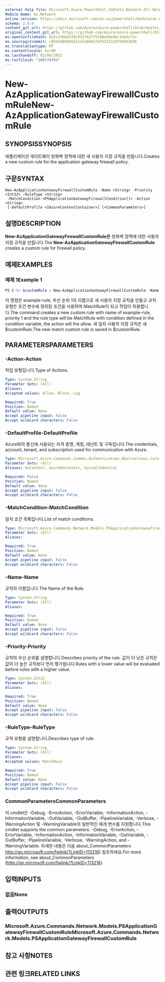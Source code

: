 ```yaml
---
external help file: Microsoft.Azure.PowerShell.Cmdlets.Network.dll-Help.xml
Module Name: Az.Network
online version: https://docs.microsoft.com/en-us/powershell/module/az.network/new-azapplicationgatewayfirewallcustomrule
schema: 2.0.0
content_git_url: https://github.com/Azure/azure-powershell/blob/master/src/Network/Network/help/New-AzApplicationGatewayFirewallCustomRule.md
original_content_git_url: https://github.com/Azure/azure-powershell/blob/master/src/Network/Network/help/New-AzApplicationGatewayFirewallCustomRule.md
ms.openlocfilehash: b25c25b642f8c912f62f75788e69e96c3ebdc73c
ms.sourcegitcommit: c05d3d669b5631e526841f47b22513d78495350b
ms.translationtype: MT
ms.contentlocale: ko-KR
ms.lasthandoff: 02/09/2021
ms.locfileid: "100179793"
---
```

# <span data-ttu-id="6c0d3-101">New-AzApplicationGatewayFirewallCustomRule</span><span class="sxs-lookup"><span data-stu-id="6c0d3-101">New-AzApplicationGatewayFirewallCustomRule</span></span>

## <span data-ttu-id="6c0d3-102">SYNOPSIS</span><span class="sxs-lookup"><span data-stu-id="6c0d3-102">SYNOPSIS</span></span>
<span data-ttu-id="6c0d3-103">애플리케이션 게이트웨이 방화벽 정책에 대한 새 사용자 지정 규칙을 만듭니다.</span><span class="sxs-lookup"><span data-stu-id="6c0d3-103">Creates a new custom rule for the application gateway firewall policy.</span></span>

## <span data-ttu-id="6c0d3-104">구문</span><span class="sxs-lookup"><span data-stu-id="6c0d3-104">SYNTAX</span></span>

```
New-AzApplicationGatewayFirewallCustomRule -Name <String> -Priority <Int32> -RuleType <String>
 -MatchCondition <PSApplicationGatewayFirewallCondition[]> -Action <String>
 [-DefaultProfile <IAzureContextContainer>] [<CommonParameters>]
```

## <span data-ttu-id="6c0d3-105">설명</span><span class="sxs-lookup"><span data-stu-id="6c0d3-105">DESCRIPTION</span></span>
<span data-ttu-id="6c0d3-106">**New-AzApplicationGatewayFirewallCustomRule은** 방화벽 정책에 대한 사용자 지정 규칙을 만듭니다.</span><span class="sxs-lookup"><span data-stu-id="6c0d3-106">The **New-AzApplicationGatewayFirewallCustomRule** creates a custom rule for firewall policy.</span></span>

## <span data-ttu-id="6c0d3-107">예제</span><span class="sxs-lookup"><span data-stu-id="6c0d3-107">EXAMPLES</span></span>

### <span data-ttu-id="6c0d3-108">예제 1</span><span class="sxs-lookup"><span data-stu-id="6c0d3-108">Example 1</span></span>
```powershell
PS C:\> $customRule = New-AzApplicationGatewayFirewallCustomRule -Name example-rule -Priority 1 -RuleType MatchRule -MatchCondition $condtion -Action Allow
```

<span data-ttu-id="6c0d3-109">이 명령은 example-rule, 우선 순위 1의 이름으로 새 사용자 지정 규칙을 만들고 규칙 유형은 조건 변수에 정의된 조건을 사용하여 MatchRule이 되고 작업이 허용합니다.</span><span class="sxs-lookup"><span data-stu-id="6c0d3-109">The command creates a new custom rule with name of example-rule, priority 1 and the rule type will be MatchRule with condition defined in the condition variable, the action will the allow.</span></span> <span data-ttu-id="6c0d3-110">새 일치 사용자 지정 규칙은 새 $customRule.</span><span class="sxs-lookup"><span data-stu-id="6c0d3-110">The new match custom rule is saved in $customRule.</span></span>

## <span data-ttu-id="6c0d3-111">PARAMETERS</span><span class="sxs-lookup"><span data-stu-id="6c0d3-111">PARAMETERS</span></span>

### <span data-ttu-id="6c0d3-112">-Action</span><span class="sxs-lookup"><span data-stu-id="6c0d3-112">-Action</span></span>
<span data-ttu-id="6c0d3-113">작업 유형입니다.</span><span class="sxs-lookup"><span data-stu-id="6c0d3-113">Type of Actions.</span></span>

```yaml
Type: System.String
Parameter Sets: (All)
Aliases:
Accepted values: Allow, Block, Log

Required: True
Position: Named
Default value: None
Accept pipeline input: False
Accept wildcard characters: False
```

### <span data-ttu-id="6c0d3-114">-DefaultProfile</span><span class="sxs-lookup"><span data-stu-id="6c0d3-114">-DefaultProfile</span></span>
<span data-ttu-id="6c0d3-115">Azure와의 통신에 사용되는 자격 증명, 계정, 테넌트 및 구독입니다.</span><span class="sxs-lookup"><span data-stu-id="6c0d3-115">The credentials, account, tenant, and subscription used for communication with Azure.</span></span>

```yaml
Type: Microsoft.Azure.Commands.Common.Authentication.Abstractions.Core.IAzureContextContainer
Parameter Sets: (All)
Aliases: AzContext, AzureRmContext, AzureCredential

Required: False
Position: Named
Default value: None
Accept pipeline input: False
Accept wildcard characters: False
```

### <span data-ttu-id="6c0d3-116">-MatchCondition</span><span class="sxs-lookup"><span data-stu-id="6c0d3-116">-MatchCondition</span></span>
<span data-ttu-id="6c0d3-117">일치 조건 목록입니다.</span><span class="sxs-lookup"><span data-stu-id="6c0d3-117">List of match conditions.</span></span>

```yaml
Type: Microsoft.Azure.Commands.Network.Models.PSApplicationGatewayFirewallCondition[]
Parameter Sets: (All)
Aliases:

Required: True
Position: Named
Default value: None
Accept pipeline input: False
Accept wildcard characters: False
```

### <span data-ttu-id="6c0d3-118">-Name</span><span class="sxs-lookup"><span data-stu-id="6c0d3-118">-Name</span></span>
<span data-ttu-id="6c0d3-119">규칙의 이름입니다.</span><span class="sxs-lookup"><span data-stu-id="6c0d3-119">The Name of the Rule.</span></span>

```yaml
Type: System.String
Parameter Sets: (All)
Aliases:

Required: True
Position: Named
Default value: None
Accept pipeline input: False
Accept wildcard characters: False
```

### <span data-ttu-id="6c0d3-120">-Priority</span><span class="sxs-lookup"><span data-stu-id="6c0d3-120">-Priority</span></span>
<span data-ttu-id="6c0d3-121">규칙의 우선 순위를 설명합니다.</span><span class="sxs-lookup"><span data-stu-id="6c0d3-121">Describes priority of the rule.</span></span>
<span data-ttu-id="6c0d3-122">값이 더 낮은 규칙은 값이 더 높은 규칙보다 먼저 평가됩니다.</span><span class="sxs-lookup"><span data-stu-id="6c0d3-122">Rules with a lower value will be evaluated before rules with a higher value.</span></span>

```yaml
Type: System.Int32
Parameter Sets: (All)
Aliases:

Required: True
Position: Named
Default value: None
Accept pipeline input: False
Accept wildcard characters: False
```

### <span data-ttu-id="6c0d3-123">-RuleType</span><span class="sxs-lookup"><span data-stu-id="6c0d3-123">-RuleType</span></span>
<span data-ttu-id="6c0d3-124">규칙 유형을 설명합니다.</span><span class="sxs-lookup"><span data-stu-id="6c0d3-124">Describes type of rule.</span></span>

```yaml
Type: System.String
Parameter Sets: (All)
Aliases:
Accepted values: MatchRule

Required: True
Position: Named
Default value: None
Accept pipeline input: False
Accept wildcard characters: False
```

### <span data-ttu-id="6c0d3-125">CommonParameters</span><span class="sxs-lookup"><span data-stu-id="6c0d3-125">CommonParameters</span></span>
<span data-ttu-id="6c0d3-126">이 cmdlet은 -Debug, -ErrorAction, -ErrorVariable, -InformationAction, -InformationVariable, -OutVariable, -OutBuffer, -PipelineVariable, -Verbose, -WarningAction 및 -WarningVariable의 일반적인 매개 변수를 지원합니다.</span><span class="sxs-lookup"><span data-stu-id="6c0d3-126">This cmdlet supports the common parameters: -Debug, -ErrorAction, -ErrorVariable, -InformationAction, -InformationVariable, -OutVariable, -OutBuffer, -PipelineVariable, -Verbose, -WarningAction, and -WarningVariable.</span></span> <span data-ttu-id="6c0d3-127">자세한 내용은 다음 about_CommonParameters http://go.microsoft.com/fwlink/?LinkID=113216) 참조하세요.</span><span class="sxs-lookup"><span data-stu-id="6c0d3-127">For more information, see about_CommonParameters (http://go.microsoft.com/fwlink/?LinkID=113216).</span></span>

## <span data-ttu-id="6c0d3-128">입력</span><span class="sxs-lookup"><span data-stu-id="6c0d3-128">INPUTS</span></span>

### <span data-ttu-id="6c0d3-129">없음</span><span class="sxs-lookup"><span data-stu-id="6c0d3-129">None</span></span>

## <span data-ttu-id="6c0d3-130">출력</span><span class="sxs-lookup"><span data-stu-id="6c0d3-130">OUTPUTS</span></span>

### <span data-ttu-id="6c0d3-131">Microsoft.Azure.Commands.Network.Models.PSApplicationGatewayFirewallCustomRule</span><span class="sxs-lookup"><span data-stu-id="6c0d3-131">Microsoft.Azure.Commands.Network.Models.PSApplicationGatewayFirewallCustomRule</span></span>

## <span data-ttu-id="6c0d3-132">참고 사항</span><span class="sxs-lookup"><span data-stu-id="6c0d3-132">NOTES</span></span>

## <span data-ttu-id="6c0d3-133">관련 링크</span><span class="sxs-lookup"><span data-stu-id="6c0d3-133">RELATED LINKS</span></span>

